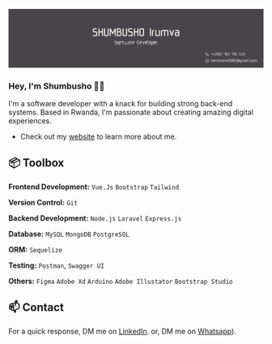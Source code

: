 ![Shumbusho Irumva github banner image](gitbanner.png)


### Hey, I'm Shumbusho 👋🏽  

I'm a software developer with a knack for building strong back-end systems. Based in Rwanda, I'm passionate about creating amazing digital experiences. 

- Check out my [website](https://irumva-kh4n.onrender.com/) to learn more about me.

 
## 📦 Toolbox

**Frontend Development:** `Vue.Js` `Bootstrap` `Tailwind`
 
**Version Control:** `Git`

**Backend Development:** `Node.js` `Laravel` `Express.js`

**Database:** `MySQL` `MongoDB` `PostgreSQL`

**ORM:** `Sequelize`

**Testing:** `Postman`, `Swagger UI`

**Others:** `Figma` `Adobe Xd` `Arduino` `Adobe Illustator` `Bootstrap Studio`
 
  
## 📫 Contact

 For a quick response, DM me on [LinkedIn](https://www.linkedin.com/in/irumva-shumbusho/).
 or, DM me on [Whatsapp](https://wa.me/+250783741533)).
 

